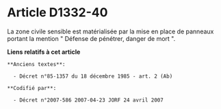 # Article D1332-40

La zone civile sensible est matérialisée par la mise en place de panneaux portant la mention " Défense de pénétrer, danger de
mort ".

**Liens relatifs à cet article**

	**Anciens textes**:

	  - Décret n°85-1357 du 18 décembre 1985 - art. 2 (Ab)

	**Codifié par**:

	  - Décret n°2007-586 2007-04-23 JORF 24 avril 2007
